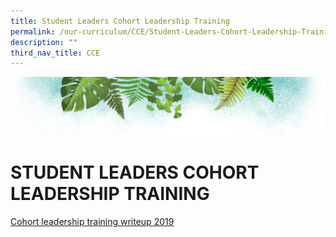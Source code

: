 ```yaml
---
title: Student Leaders Cohort Leadership Training
permalink: /our-curriculum/CCE/Student-Leaders-Cohort-Leadership-Training/
description: ""
third_nav_title: CCE
---
```

![](/images/Banner.png)

# **STUDENT LEADERS COHORT LEADERSHIP TRAINING**

[Cohort leadership training writeup 2019](/files/Cohort%20leadership%20training%20writeup%202019.pdf)